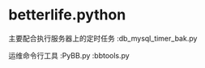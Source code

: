 betterlife.python
=================

主要配合执行服务器上的定时任务
:db_mysql_timer_bak.py

运维命令行工具
:PyBB.py
:bbtools.py


